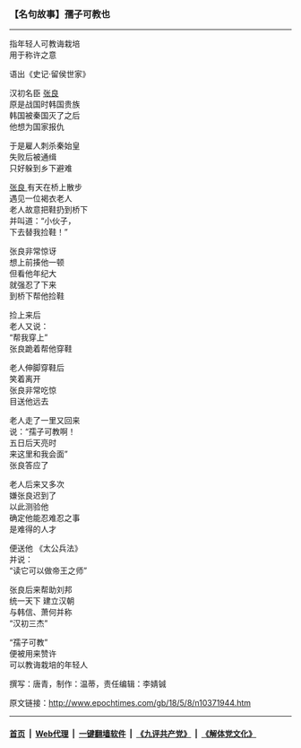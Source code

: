 ### 【名句故事】孺子可教也
------------------------

<p>
 指年轻人可教诲栽培
 <br/>
 用于称许之意
</p>
<p>
 语出《史记‧留侯世家》
</p>
<p>
 汉初名臣
 <a href="http://www.epochtimes.com/gb/tag/%E5%BC%A0%E8%89%AF.html">
  张良
 </a>
 <br/>
 原是战国时韩国贵族
 <br/>
 韩国被秦国灭了之后
 <br/>
 他想为国家报仇
</p>
<p>
 于是雇人刺杀秦始皇
 <br/>
 失败后被通缉
 <br/>
 只好躲到乡下避难
</p>
<p>
 <a href="http://www.epochtimes.com/gb/tag/%E5%BC%A0%E8%89%AF.html">
  张良
 </a>
 有天在桥上散步
 <br/>
 遇见一位褐衣老人
 <br/>
 老人故意把鞋扔到桥下
 <br/>
 并叫道：“小伙子，
 <br/>
 下去替我捡鞋！”
</p>
<p>
 张良非常惊讶
 <br/>
 想上前揍他一顿
 <br/>
 但看他年纪大
 <br/>
 就强忍了下来
 <br/>
 到桥下帮他捡鞋
</p>
<p>
 捡上来后
 <br/>
 老人又说：
 <br/>
 “帮我穿上”
 <br/>
 张良跪着帮他穿鞋
</p>
<p>
 老人伸脚穿鞋后
 <br/>
 笑着离开
 <br/>
 张良非常吃惊
 <br/>
 目送他远去
</p>
<p>
 老人走了一里又回来
 <br/>
 说：“孺子可教啊！
 <br/>
 五日后天亮时
 <br/>
 来这里和我会面”
 <br/>
 张良答应了
</p>
<p>
 老人后来又多次
 <br/>
 嫌张良迟到了
 <br/>
 以此测验他
 <br/>
 确定他能忍难忍之事
 <br/>
 是难得的人才
</p>
<p>
 便送他 《太公兵法》
 <br/>
 并说：
 <br/>
 “读它可以做帝王之师”
</p>
<p>
 张良后来帮助刘邦
 <br/>
 统一天下 建立汉朝
 <br/>
 与韩信、萧何并称
 <br/>
 “汉初三杰”
</p>
<p>
 “孺子可教”
 <br/>
 便被用来赞许
 <br/>
 可以教诲栽培的年轻人
</p>
<p>
 撰写：唐青，制作：温蒂，责任编辑：李婧铖
</p>

原文链接：http://www.epochtimes.com/gb/18/5/8/n10371944.htm


------------------------
#### [首页](https://github.com/gfw-breaker/banned-news/blob/master/README.md) &nbsp;|&nbsp; [Web代理](https://github.com/labour-camp/helloworld) &nbsp;|&nbsp; [一键翻墙软件](https://github.com/gfw-breaker/nogfw/blob/master/README.md) &nbsp;|&nbsp; [《九评共产党》](https://github.com/gfw-breaker/9ping.md/blob/master/README.md#九评之一评共产党是什么) &nbsp;|&nbsp; [《解体党文化》](https://github.com/gfw-breaker/jtdwh.md/blob/master/README.md#绪论)

